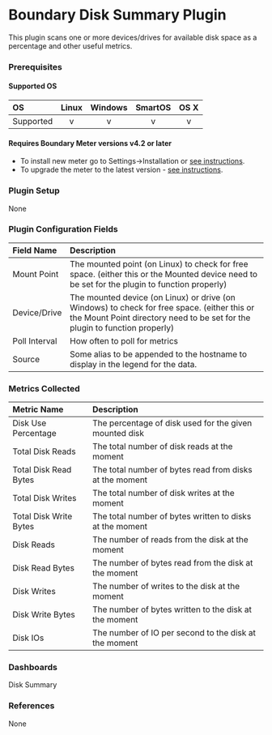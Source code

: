 # Boundary Disk Summary Plugin

This plugin scans one or more devices/drives for available disk space as a percentage and other useful metrics.

### Prerequisites

#### Supported OS

|     OS    | Linux | Windows | SmartOS | OS X |
|:----------|:-----:|:-------:|:-------:|:----:|
| Supported |   v   |    v    |    v    |  v   |

#### Requires Boundary Meter versions v4.2 or later 

- To install new meter go to Settings->Installation or [see instructions](https://help.boundary.com/hc/en-us/sections/200634331-Installation).
- To upgrade the meter to the latest version - [see instructions](https://help.boundary.com/hc/en-us/articles/201573102-Upgrading-the-Boundary-Meter).

### Plugin Setup

None

### Plugin Configuration Fields

|Field Name|Description                                       
|:----------|:------------------------------------------------|
| Mount Point | The mounted point (on Linux) to check for free space. (either this or the Mounted device need to be set for the plugin to function properly)|
| Device/Drive  |The mounted device (on Linux) or drive (on Windows) to check for free space. (either this or the Mount Point directory need to be set for the plugin to function properly)|
| Poll Interval | How often to poll for metrics |
| Source  | Some alias to be appended to the hostname to display in the legend for the data.|

### Metrics Collected

|Metric Name            |Description               |
|:----------------------|:-------------------------|
|Disk Use Percentage  |The percentage of disk used for the given mounted disk|
|Total Disk Reads|The total number of disk reads at the moment|
|Total Disk Read Bytes|The total number of bytes read from disks at the moment|
|Total Disk Writes|The total number of disk writes at the moment|
|Total Disk Write Bytes|The total number of bytes written to disks at the moment|
|Disk Reads|The number of reads from the disk at the moment|
|Disk Read Bytes|The number of bytes read from the disk at the moment|
|Disk Writes|The number of writes to the disk at the moment|
|Disk Write Bytes|The number of bytes written to the disk at the moment|
|Disk IOs|The number of IO per second to the disk at the moment|

### Dashboards

Disk Summary

### References

None 
